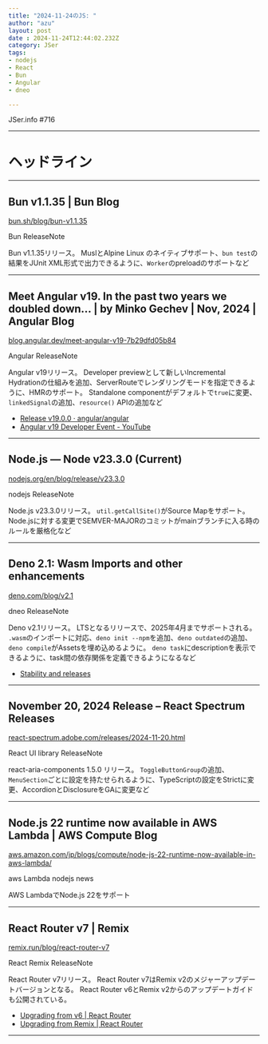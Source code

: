 ```yaml
---
title: "2024-11-24のJS: "
author: "azu"
layout: post
date : 2024-11-24T12:44:02.232Z
category: JSer
tags:
- nodejs
- React
- Bun
- Angular
- dneo

---
```


JSer.info #716

----

<h1 class="site-genre">ヘッドライン</h1>

----

## Bun v1.1.35 | Bun Blog
[bun.sh/blog/bun-v1.1.35](https://bun.sh/blog/bun-v1.1.35 "Bun v1.1.35 | Bun Blog")
<p class="jser-tags jser-tag-icon"><span class="jser-tag">Bun</span> <span class="jser-tag">ReleaseNote</span></p>

Bun v1.1.35リリース。
MuslとAlpine Linux のネイティブサポート、`bun test`の結果をJUnit XML形式で出力できるように、`Worker`のpreloadのサポートなど


----

## Meet Angular v19. In the past two years we doubled down… | by Minko Gechev | Nov, 2024 | Angular Blog
[blog.angular.dev/meet-angular-v19-7b29dfd05b84](https://blog.angular.dev/meet-angular-v19-7b29dfd05b84 "Meet Angular v19. In the past two years we doubled down… | by Minko Gechev | Nov, 2024 | Angular Blog")
<p class="jser-tags jser-tag-icon"><span class="jser-tag">Angular</span> <span class="jser-tag">ReleaseNote</span></p>

Angular v19リリース。
Developer previewとして新しいIncremental Hydrationの仕組みを追加、ServerRouteでレンダリングモードを指定できるように、HMRのサポート。
Standalone componentがデフォルトで`true`に変更、`linkedSignal`の追加、`resource()` APIの追加など

- [Release v19.0.0 · angular/angular](https://github.com/angular/angular/releases/tag/19.0.0 "Release v19.0.0 · angular/angular")
- [Angular v19 Developer Event - YouTube](https://www.youtube.com/watch?v=JvkX2_46gUY "Angular v19 Developer Event - YouTube")

----

## Node.js — Node v23.3.0 (Current)
[nodejs.org/en/blog/release/v23.3.0](https://nodejs.org/en/blog/release/v23.3.0 "Node.js — Node v23.3.0 (Current)")
<p class="jser-tags jser-tag-icon"><span class="jser-tag">nodejs</span> <span class="jser-tag">ReleaseNote</span></p>

Node.js v23.3.0リリース。
`util.getCallSite()`がSource Mapをサポート。
Node.jsに対する変更でSEMVER-MAJORのコミットがmainブランチに入る時のルールを厳格化など


----

## Deno 2.1: Wasm Imports and other enhancements
[deno.com/blog/v2.1](https://deno.com/blog/v2.1 "Deno 2.1: Wasm Imports and other enhancements")
<p class="jser-tags jser-tag-icon"><span class="jser-tag">dneo</span> <span class="jser-tag">ReleaseNote</span></p>

Deno v2.1リリース。
LTSとなるリリースで、2025年4月までサポートされる。
`.wasm`のインポートに対応、`deno init --npm`を追加、`deno outdated`の追加、`deno compile`がAssetsを埋め込めるように。
`deno task`にdescriptionを表示できるように、task間の依存関係を定義できるようになるなど

- [Stability and releases](https://docs.deno.com/runtime/fundamentals/stability_and_releases/ "Stability and releases")

----

## November 20, 2024 Release – React Spectrum Releases
[react-spectrum.adobe.com/releases/2024-11-20.html](https://react-spectrum.adobe.com/releases/2024-11-20.html "November 20, 2024 Release – React Spectrum Releases")
<p class="jser-tags jser-tag-icon"><span class="jser-tag">React</span> <span class="jser-tag">UI</span> <span class="jser-tag">library</span> <span class="jser-tag">ReleaseNote</span></p>

react-aria-components 1.5.0 リリース。
`ToggleButtonGroup`の追加、`MenuSection`ごとに設定を持たせられるように、TypeScriptの設定をStrictに変更、AccordionとDisclosureをGAに変更など


----

## Node.js 22 runtime now available in AWS Lambda | AWS Compute Blog
[aws.amazon.com/jp/blogs/compute/node-js-22-runtime-now-available-in-aws-lambda/](https://aws.amazon.com/jp/blogs/compute/node-js-22-runtime-now-available-in-aws-lambda/ "Node.js 22 runtime now available in AWS Lambda | AWS Compute Blog")
<p class="jser-tags jser-tag-icon"><span class="jser-tag">aws</span> <span class="jser-tag">Lambda</span> <span class="jser-tag">nodejs</span> <span class="jser-tag">news</span></p>

AWS LambdaでNode.js 22をサポート


----

## React Router v7 | Remix
[remix.run/blog/react-router-v7](https://remix.run/blog/react-router-v7 "React Router v7 | Remix")
<p class="jser-tags jser-tag-icon"><span class="jser-tag">React</span> <span class="jser-tag">Remix</span> <span class="jser-tag">ReleaseNote</span></p>

React Router v7リリース。
React Router v7はRemix v2のメジャーアップデートバージョンとなる。
React Router v6とRemix v2からのアップデートガイドも公開されている。

- [Upgrading from v6 | React Router](https://reactrouter.com/upgrading/v6 "Upgrading from v6 | React Router")
- [Upgrading from Remix | React Router](https://reactrouter.com/upgrading/remix "Upgrading from Remix | React Router")

----

